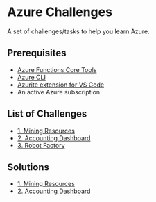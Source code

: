 # Azure Challenges

A set of challenges/tasks to help you learn Azure.

## Prerequisites

- [Azure Functions Core Tools](https://learn.microsoft.com/en-us/azure/azure-functions/functions-run-local?tabs=macos%2Cisolated-process%2Cnode-v4%2Cpython-v2%2Chttp-trigger%2Ccontainer-apps&pivots=programming-language-typescript)
- [Azure CLI](https://docs.microsoft.com/en-us/cli/azure/install-azure-cli)
- [Azurite extension for VS Code](https://marketplace.visualstudio.com/items?itemName=Azurite.azurite)
- An active Azure subscription

## List of Challenges

- [1. Mining Resources](1-Mining-Resources/challenge.md)
- [2. Accounting Dashboard](2-Accounting/challenge.md)
- [3. Robot Factory](3-Robot-Factory/challenge.md)

## Solutions

- [1. Mining Resources](1-Mining-Resources/Solution/solution.md)
- [2. Accounting Dashboard](2-Accounting/Solution/solution.md)
